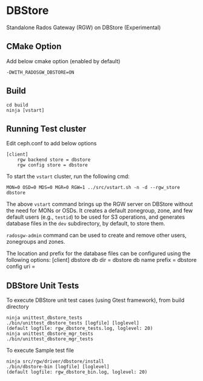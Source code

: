 # DBStore
Standalone Rados Gateway (RGW) on DBStore (Experimental)


## CMake Option
Add below cmake option (enabled by default)

    -DWITH_RADOSGW_DBSTORE=ON 


## Build

    cd build
    ninja [vstart]


## Running Test cluster
Edit ceph.conf to add below options

    [client]
        rgw backend store = dbstore
        rgw config store = dbstore

To start the `vstart` cluster, run the following cmd:

    MON=0 OSD=0 MDS=0 MGR=0 RGW=1 ../src/vstart.sh -n -d --rgw_store dbstore

The above `vstart` command brings up the RGW server on DBStore without the need for MONs or OSDs. It creates a default zonegroup, zone, and few default users (e.g., `testid`) to be used for S3 operations, and generates database files in the `dev` subdirectory, by default, to store them.

`radosgw-admin` command can be used to create and remove other users, zonegroups and zones.

The location and prefix for the database files can be configured using the following options:
    [client]
        dbstore db dir = <path for the directory for storing the db backend store data>
        dbstore db name prefix = <prefix to the file names created by db backend store>
        dbstore config uri = <Config database URI. URIs beginning with file: refer to local files opened with SQLite.>


## DBStore Unit Tests
To execute DBStore unit test cases (using Gtest framework), from build directory

    ninja unittest_dbstore_tests
    ./bin/unittest_dbstore_tests [logfile] [loglevel]
    (default logfile: rgw_dbstore_tests.log, loglevel: 20)
    ninja unittest_dbstore_mgr_tests
    ./bin/unittest_dbstore_mgr_tests

To execute Sample test file

    ninja src/rgw/driver/dbstore/install
    ./bin/dbstore-bin [logfile] [loglevel]
    (default logfile: rgw_dbstore_bin.log, loglevel: 20)

